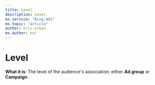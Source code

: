 ```yaml
---
title: Level
description: Level
ms.service: "Bing-Ads"
ms.topic: "article"
author: eric-urban
ms.author: eur
---
```


# Level

**What it is**: The level of the audience's association: either **Ad group** or **Campaign**.


